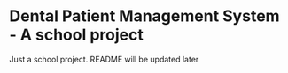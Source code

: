 # Dental Patient Management System - A school project
Just a school project. README will be updated later